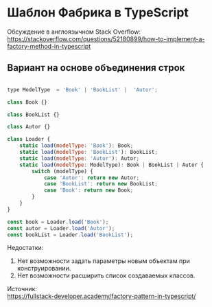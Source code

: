 Шаблон Фабрика в TypeScript
===========================

Обсуждение в англоязычном Stack Overflow:  
https://stackoverflow.com/questions/52180899/how-to-implement-a-factory-method-in-typescript  

Вариант на основе объединения строк
-----------------------------------

```javascript

type ModelType  = 'Book' | 'BookList' |  'Autor';

class Book {}

class BookList {}

class Autor {}

class Loader {
	static load(modelType: 'Book'): Book;
	static load(modelType: 'BookList'): BookList;
	static load(modelType: 'Autor'): Autor;
	static load(modelType: ModelType): Book | BookList | Autor {
		switch (modelType) {
			case 'Autor': return new Autor;
			case 'BookList': return new BookList;
			case 'Book': return new Book;
		}
	}
}

const book = Loader.load('Book');
const autor = Loader.load('Autor');
const bookList = Loader.load('BookList');
```

Недостатки:  
1) Нет возможности задать параметры новым объектам при конструировании.  
2) Нет возможности расширить список создаваемых классов.  

Источник:  
https://fullstack-developer.academy/factory-pattern-in-typescript/  
